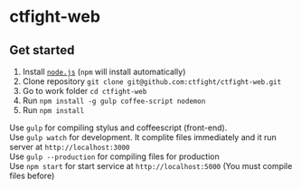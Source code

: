 # ctfight-web

## Get started
1. Install [`node.js`](https://nodejs.org) (`npm` will install automatically)
2. Clone repository `git clone git@github.com:ctfight/ctfight-web.git`
3. Go to work folder `cd ctfight-web`
4. Run `npm install -g gulp coffee-script nodemon`
5. Run `npm install`

Use `gulp` for compiling stylus and coffeescript (front-end).  
Use `gulp watch` for development. It complite files immediately and it run server at `http://localhost:3000`  
Use `gulp --production` for compiling files for production  
Use `npm start` for start service at `http://localhost:5000` (You must compile files before)  
